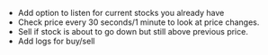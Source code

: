 - Add option to listen for current stocks you already have
- Check price every 30 seconds/1 minute to look at price changes.
- Sell if stock is about to go down but still above previous price.
- Add logs for buy/sell
